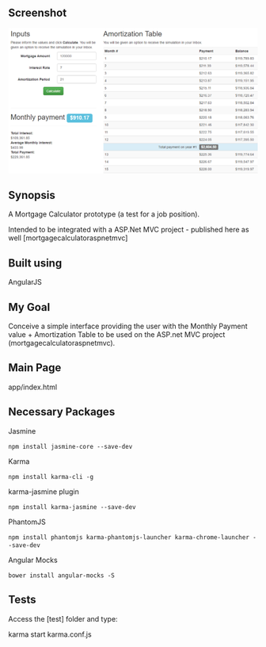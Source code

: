 ## Screenshot
![alt text](screenshot.png "Mortgage Calculator - Angular JS")

## Synopsis

A Mortgage Calculator prototype (a test for a job position).

Intended to be integrated with a ASP.Net MVC project - published here as well [mortgagecalculatoraspnetmvc]

## Built using

AngularJS

## My Goal

Conceive a simple interface providing the user with the Monthly Payment value + Amortization Table to be used on the ASP.net MVC project (mortgagecalculatoraspnetmvc).

## Main Page

app/index.html

## Necessary Packages

Jasmine

	npm install jasmine-core --save-dev

	
Karma

	npm install karma-cli -g

	
karma-jasmine plugin

	npm install karma-jasmine --save-dev

	
PhantomJS

	npm install phantomjs karma-phantomjs-launcher karma-chrome-launcher --save-dev

	
Angular Mocks

	bower install angular-mocks -S

## Tests

Access the [test] folder and type:

karma start karma.conf.js